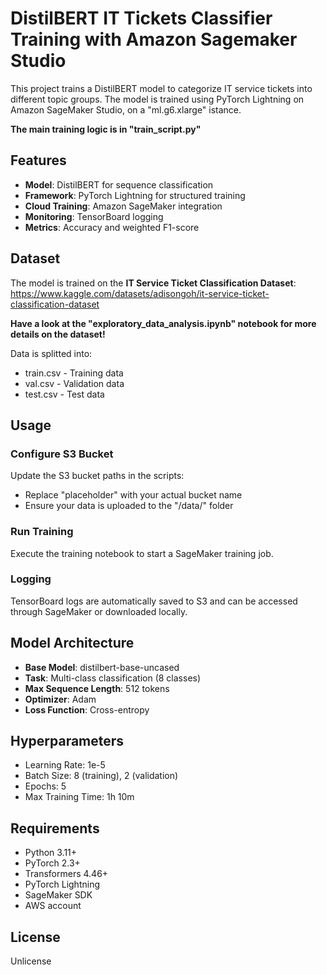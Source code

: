 # DistilBERT IT Tickets Classifier Training with Amazon Sagemaker Studio

This project trains a DistilBERT model to categorize IT service tickets into different topic groups. The model is trained using PyTorch Lightning on Amazon SageMaker Studio, on a "ml.g6.xlarge" istance.

**The main training logic is in "train_script.py"**

## Features

- **Model**: DistilBERT for sequence classification
- **Framework**: PyTorch Lightning for structured training
- **Cloud Training**: Amazon SageMaker integration
- **Monitoring**: TensorBoard logging
- **Metrics**: Accuracy and weighted F1-score

## Dataset
The model is trained on the **IT Service Ticket Classification Dataset**: https://www.kaggle.com/datasets/adisongoh/it-service-ticket-classification-dataset

**Have a look at the "exploratory_data_analysis.ipynb" notebook for more details on the dataset!**

Data is splitted into:
- train.csv - Training data
- val.csv - Validation data  
- test.csv - Test data

## Usage

### Configure S3 Bucket

Update the S3 bucket paths in the scripts:
- Replace "placeholder" with your actual bucket name
- Ensure your data is uploaded to the "/data/" folder

### Run Training

Execute the training notebook to start a SageMaker training job.


### Logging

TensorBoard logs are automatically saved to S3 and can be accessed through SageMaker or downloaded locally.

## Model Architecture

- **Base Model**: distilbert-base-uncased
- **Task**: Multi-class classification (8 classes)
- **Max Sequence Length**: 512 tokens
- **Optimizer**: Adam
- **Loss Function**: Cross-entropy

## Hyperparameters

- Learning Rate: 1e-5
- Batch Size: 8 (training), 2 (validation)
- Epochs: 5
- Max Training Time: 1h 10m


## Requirements

- Python 3.11+
- PyTorch 2.3+
- Transformers 4.46+
- PyTorch Lightning
- SageMaker SDK
- AWS account

## License

Unlicense
